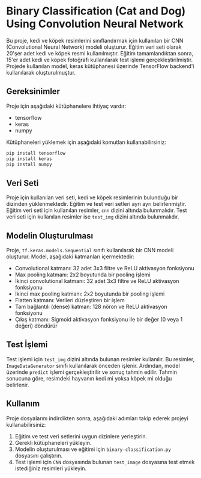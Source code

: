 # Binary Classification (Cat and Dog) Using Convolution Neural Network

Bu proje, kedi ve köpek resimlerini sınıflandırmak için kullanılan bir CNN (Convolutional Neural Network) modeli oluşturur. Eğitim veri seti olarak 20'şer adet kedi ve köpek resmi kullanılmıştır. Eğitim tamamlandıktan sonra, 15'er adet kedi ve köpek fotoğrafı kullanılarak test işlemi gerçekleştirilmiştir. Projede kullanılan model, keras kütüphanesi üzerinde TensorFlow backend'i kullanılarak oluşturulmuştur.

## Gereksinimler

Proje için aşağıdaki kütüphanelere ihtiyaç vardır:
- tensorflow
- keras
- numpy

Kütüphaneleri yüklemek için aşağıdaki komutları kullanabilirsiniz:

``` bash 
pip install tensorflow
pip install keras 
pip install numpy
```

## Veri Seti

Proje için kullanılan veri seti, kedi ve köpek resimlerinin bulunduğu bir dizinden yüklenmektedir. Eğitim ve test veri setleri ayrı ayrı belirlenmiştir. Eğitim veri seti için kullanılan resimler, `cnn` dizini altında bulunmalıdır. Test veri seti için kullanılan resimler ise `test_img` dizini altında bulunmalıdır.

## Modelin Oluşturulması

Proje, `tf.keras.models.Sequential` sınıfı kullanılarak bir CNN modeli oluşturur. Model, aşağıdaki katmanları içermektedir:

- Convolutional katmanı: 32 adet 3x3 filtre ve ReLU aktivasyon fonksiyonu
- Max pooling katmanı: 2x2 boyutunda bir pooling işlemi
- İkinci convolutional katmanı: 32 adet 3x3 filtre ve ReLU aktivasyon fonksiyonu
- İkinci max pooling katmanı: 2x2 boyutunda bir pooling işlemi
- Flatten katmanı: Verileri düzleştiren bir işlem
- Tam bağlantılı (dense) katman: 128 nöron ve ReLU aktivasyon fonksiyonu
- Çıkış katmanı: Sigmoid aktivasyon fonksiyonu ile bir değer (0 veya 1 değeri) döndürür

## Test İşlemi

Test işlemi için `test_img` dizini altında bulunan resimler kullanılır. Bu resimler, `ImageDataGenerator` sınıfı kullanılarak önceden işlenir. Ardından, model üzerinde `predict` işlemi gerçekleştirilir ve sonuç tahmin edilir. Tahmin sonucuna göre, resimdeki hayvanın kedi mi yoksa köpek mi olduğu belirlenir.

## Kullanım

Proje dosyalarını indirdikten sonra, aşağıdaki adımları takip ederek projeyi kullanabilirsiniz:

1. Eğitim ve test veri setlerini uygun dizinlere yerleştirin.
2. Gerekli kütüphaneleri yükleyin.
3. Modelin oluşturulması ve eğitimi için `binary-classification.py` dosyasını çalıştırın.
4. Test işlemi için `CNN` dosyasında bulunan `test_image` dosyasına test etmek istediğiniz resimleri yükleyin.
